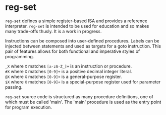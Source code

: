 # reg-set

`reg-set` defines a simple register-based ISA and provides a reference
interpreter. `reg-set` is intended to be used for education and so makes many
trade-offs thusly. It is a work in progress.

Instructions can be composed into user-defined procedures.  Labels can be
injected between statements and used as targets for a goto instruction.  This
pair of features allows for both functional and imperative styles of
programming.

`_X` where `X` matches `[a-zA-Z_]+` is an instruction or procedure.</br>
`#X` where `X` matches `[0-9]+` is a positive decimal integer literal.</br>
`@X` where `X` matches `[0-9]+` is a general-purpose register.</br>
`$X` where `X` matches `[0-9]+` is a special-purpose register used for parameter passing.

`reg-set` source code is structured as many procedure definitions, one of which
must be called 'main'. The 'main' procedure is used as the entry point for
program execution.
